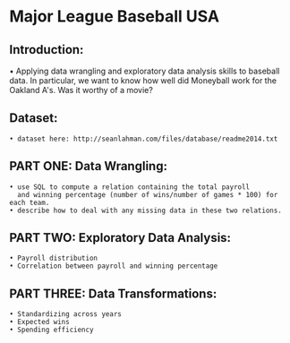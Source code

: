 # Major League Baseball USA

## Introduction:
   • Applying data wrangling and exploratory data analysis skills 
     to baseball data. In particular, we want to know how well did Moneyball work for the 
     Oakland A's. Was it worthy of a movie?

## Dataset:
    • dataset here: http://seanlahman.com/files/database/readme2014.txt
    
## PART ONE: Data Wrangling:
    • use SQL to compute a relation containing the total payroll
      and winning percentage (number of wins/number of games * 100) for each team.
    • describe how to deal with any missing data in these two relations.

## PART TWO: Exploratory Data Analysis:
    • Payroll distribution
    • Correlation between payroll and winning percentage
    
    
 
## PART THREE: Data Transformations:
    • Standardizing across years
    • Expected wins
    • Spending efficiency    
